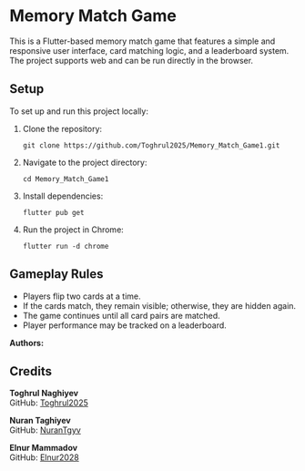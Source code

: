  
# Memory Match Game

This is a Flutter-based memory match game that features a simple and responsive user interface, card matching logic, and a leaderboard system. The project supports web and can be run directly in the browser.

## Setup

To set up and run this project locally:

1. Clone the repository:
   ```
   git clone https://github.com/Toghrul2025/Memory_Match_Game1.git
   ```

2. Navigate to the project directory:
   ```
   cd Memory_Match_Game1
   ```

3. Install dependencies:
   ```
   flutter pub get
   ```

4. Run the project in Chrome:
   ```
   flutter run -d chrome
   ```

## Gameplay Rules

- Players flip two cards at a time.
- If the cards match, they remain visible; otherwise, they are hidden again.
- The game continues until all card pairs are matched.
- Player performance may be tracked on a leaderboard.


**Authors:**    

## Credits

**Toghrul Naghiyev**  
GitHub: [Toghrul2025](https://github.com/Toghrul2025)

**Nuran Taghiyev**  
GitHub: [NuranTgyv](https://github.com/NuranTgyv)

**Elnur Mammadov**  
GitHub: [Elnur2028](https://github.com/Elnur2028)
 

 
 
